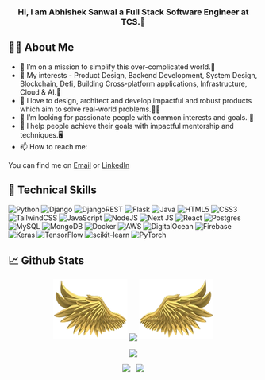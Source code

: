 <!--![counter](https://p_RRCgv9m.m.pipedream.net)-->
<h3 align="center">
Hi, I am Abhishek Sanwal a  Full Stack Software Engineer at TCS.👋 
</h3>

## 👨‍💻 About Me
- 🔭 I’m on a mission to simplify this over-complicated world.🚀
- 🌱 My interests - Product Design, Backend Development, System Design, Blockchain, Defi, Building Cross-platform applications, Infrastructure, Cloud & AI.🎉
- 💟 I love to design, architect and develop impactful and robust products which aim to solve real-world problems.🧑‍💻
- 👯 I’m looking for passionate people with common interests and goals. 📖
- 💯 I help people achieve their goals with impactful mentorship and techniques.🖥️
- 📫 How to reach me:
<!-- Actual text -->
You can find me on [Email](mailto:abhisheksanwal.work@gmail.com) or [LinkedIn](https://www.linkedin.com/in/abhishek-sanwal)

## 💼 Technical Skills
![Python](https://img.shields.io/badge/python-3670A0?style=for-the-badge&logo=python&logoColor=ffdd54)
![Django](https://img.shields.io/badge/django-%23092E20.svg?style=for-the-badge&logo=django&logoColor=white)
![DjangoREST](https://img.shields.io/badge/DJANGO-REST-ff1709?style=for-the-badge&logo=django&logoColor=white&color=ff1709&labelColor=gray)
![Flask](https://img.shields.io/badge/flask-%23000.svg?style=for-the-badge&logo=flask&logoColor=white)
![Java](https://img.shields.io/badge/java-%23ED8B00.svg?style=for-the-badge&logo=openjdk&logoColor=white)
![HTML5](https://img.shields.io/badge/html5-%23E34F26.svg?style=for-the-badge&logo=html5&logoColor=white)
![CSS3](https://img.shields.io/badge/css3-%231572B6.svg?style=for-the-badge&logo=css3&logoColor=white)
![TailwindCSS](https://img.shields.io/badge/tailwindcss-%2338B2AC.svg?style=for-the-badge&logo=tailwind-css&logoColor=white)
![JavaScript](https://img.shields.io/badge/javascript-%23323330.svg?style=for-the-badge&logo=javascript&logoColor=%23F7DF1E)
![NodeJS](https://img.shields.io/badge/node.js-6DA55F?style=for-the-badge&logo=node.js&logoColor=white)
![Next JS](https://img.shields.io/badge/Next-black?style=for-the-badge&logo=next.js&logoColor=white)
![React](https://img.shields.io/badge/react-%2320232a.svg?style=for-the-badge&logo=react&logoColor=%2361DAFB)
![Postgres](https://img.shields.io/badge/postgres-%23316192.svg?style=for-the-badge&logo=postgresql&logoColor=white)
![MySQL](https://img.shields.io/badge/mysql-%2300f.svg?style=for-the-badge&logo=mysql&logoColor=white)
![MongoDB](https://img.shields.io/badge/MongoDB-%234ea94b.svg?style=for-the-badge&logo=mongodb&logoColor=white)
![Docker](https://img.shields.io/badge/docker-%230db7ed.svg?style=for-the-badge&logo=docker&logoColor=white)
![AWS](https://img.shields.io/badge/AWS-%23FF9900.svg?style=for-the-badge&logo=amazon-aws&logoColor=white)
![DigitalOcean](https://img.shields.io/badge/DigitalOcean-%230167ff.svg?style=for-the-badge&logo=digitalOcean&logoColor=white)
![Firebase](https://img.shields.io/badge/firebase-%23039BE5.svg?style=for-the-badge&logo=firebase)
![Keras](https://img.shields.io/badge/Keras-%23D00000.svg?style=for-the-badge&logo=Keras&logoColor=white)
![TensorFlow](https://img.shields.io/badge/TensorFlow-%23FF6F00.svg?style=for-the-badge&logo=TensorFlow&logoColor=white)
![scikit-learn](https://img.shields.io/badge/scikit--learn-%23F7931E.svg?style=for-the-badge&logo=scikit-learn&logoColor=white)
![PyTorch](https://img.shields.io/badge/PyTorch-%23EE4C2C.svg?style=for-the-badge&logo=PyTorch&logoColor=white)


## 📈 Github Stats

<p align="center">
<img height="120" width="150" src="https://github.com/abhishek-sanwal/abhishek-sanwal/blob/main/left.png"/>
<img align="center" src= "https://github-readme-streak-stats.herokuapp.com?user=abhishek-sanwal&theme=github-dark&hide_border=true"/>
<img height="120" width="150" src="https://github.com/abhishek-sanwal/abhishek-sanwal/blob/main/right.png"/>
</p>

<p align="center">
  
<img align="center" src="http://github-profile-summary-cards.vercel.app/api/cards/profile-details?username=abhishek-sanwal&theme=github_dark"/>

</p>

<p align = "center">
  
<img src="http://github-profile-summary-cards.vercel.app/api/cards/stats?username=abhishek-sanwal&theme=github_dark"/>
&nbsp;
<img src="https://github-readme-stats.vercel.app/api/top-langs/?username=abhishek-sanwal&show_icons=true&theme=transparent&layout=donut"/>

</p>
